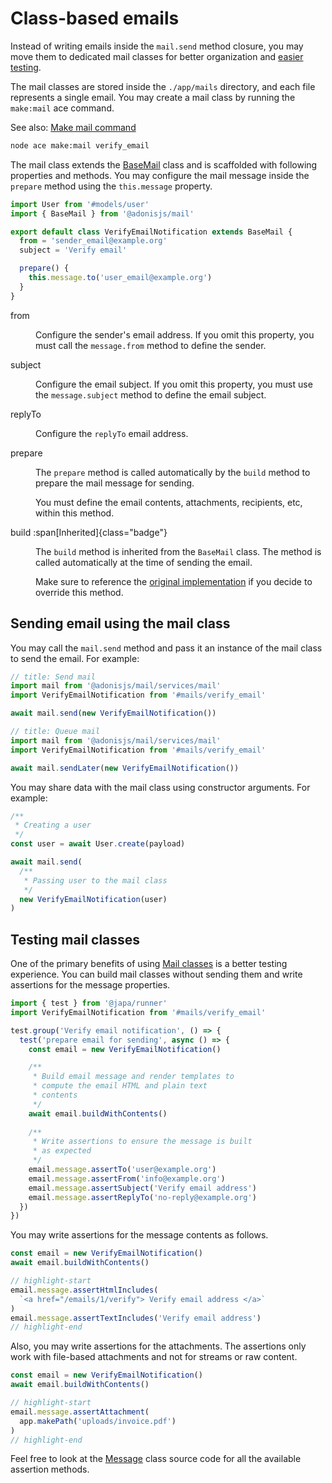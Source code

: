 # Class-based emails

Instead of writing emails inside the `mail.send` method closure, you may move them to dedicated mail classes for better organization and [easier testing](#testing-mail-classes).

The mail classes are stored inside the `./app/mails` directory, and each file represents a single email. You may create a mail class by running the `make:mail` ace command.

See also: [Make mail command](../reference/commands.md#makemail)

```sh
node ace make:mail verify_email
```

The mail class extends the [BaseMail](https://github.com/adonisjs/mail/blob/next/src/base_mail.ts) class and is scaffolded with following properties and methods. You may configure the mail message inside the `prepare` method using the `this.message` property.

```ts
import User from '#models/user'
import { BaseMail } from '@adonisjs/mail'

export default class VerifyEmailNotification extends BaseMail {
  from = 'sender_email@example.org'
  subject = 'Verify email'

  prepare() {
    this.message.to('user_email@example.org')
  }
}
```

<dl>

<dt>

from

</dt>

<dd>

Configure the sender's email address. If you omit this property, you must call the `message.from` method to define the sender.

</dd>

<dt>

subject

</dt>

<dd>

Configure the email subject. If you omit this property, you must use the `message.subject` method to define the email subject.

</dd>

<dt>

replyTo

</dt>

<dd>

Configure the `replyTo` email address.

</dd>

<dt>

prepare

</dt>

<dd>

The `prepare` method is called automatically by the `build` method to prepare the mail message for sending. 

You must define the email contents, attachments, recipients, etc, within this method.

</dd>

<dt>

build :span[Inherited]{class="badge"}

</dt>

<dd>

The `build` method is inherited from the `BaseMail` class. The method is called automatically at the time of sending the email.

Make sure to reference the [original implementation](https://github.com/adonisjs/mail/blob/next/src/base_mail.ts#L72-L81) if you decide to override this method.

</dd>

</dl>

## Sending email using the mail class
You may call the `mail.send` method and pass it an instance of the mail class to send the email. For example:

```ts
// title: Send mail
import mail from '@adonisjs/mail/services/mail'
import VerifyEmailNotification from '#mails/verify_email'

await mail.send(new VerifyEmailNotification())
```

```ts
// title: Queue mail
import mail from '@adonisjs/mail/services/mail'
import VerifyEmailNotification from '#mails/verify_email'

await mail.sendLater(new VerifyEmailNotification())
```

You may share data with the mail class using constructor arguments. For example:

```ts
/**
 * Creating a user
 */
const user = await User.create(payload)

await mail.send(
  /**
   * Passing user to the mail class
   */
  new VerifyEmailNotification(user)
)
```

## Testing mail classes

One of the primary benefits of using [Mail classes](#class-based-emails) is a better testing experience. You can build mail classes without sending them and write assertions for the message properties.

```ts
import { test } from '@japa/runner'
import VerifyEmailNotification from '#mails/verify_email'

test.group('Verify email notification', () => {
  test('prepare email for sending', async () => {
    const email = new VerifyEmailNotification()

    /**
     * Build email message and render templates to
     * compute the email HTML and plain text
     * contents
     */
    await email.buildWithContents()
    
    /**
     * Write assertions to ensure the message is built
     * as expected
     */
    email.message.assertTo('user@example.org')
    email.message.assertFrom('info@example.org')
    email.message.assertSubject('Verify email address')
    email.message.assertReplyTo('no-reply@example.org')
  })
})
```

You may write assertions for the message contents as follows.

```ts
const email = new VerifyEmailNotification()
await email.buildWithContents()

// highlight-start
email.message.assertHtmlIncludes(
  `<a href="/emails/1/verify"> Verify email address </a>`
)
email.message.assertTextIncludes('Verify email address')
// highlight-end
```

Also, you may write assertions for the attachments. The assertions only work with file-based attachments and not for streams or raw content.

```ts
const email = new VerifyEmailNotification()
await email.buildWithContents()

// highlight-start
email.message.assertAttachment(
  app.makePath('uploads/invoice.pdf')
)
// highlight-end
```

Feel free to look at the [Message](https://github.com/adonisjs/mail/blob/next/src/message.ts) class source code for all the available assertion methods.
